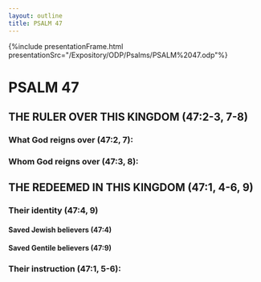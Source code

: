```yaml
---
layout: outline
title: PSALM 47
---
```

{%include presentationFrame.html presentationSrc="/Expository/ODP/Psalms/PSALM%2047.odp"%}

# PSALM 47 
## THE RULER OVER THIS KINGDOM (47:2-3, 7-8) 
###  What God reigns over (47:2, 7): 
###  Whom God reigns over (47:3, 8): 
## THE REDEEMED IN THIS KINGDOM (47:1, 4-6, 9) 
###  Their identity (47:4, 9) 
####  Saved Jewish believers (47:4) 
####  Saved Gentile believers (47:9) 
###  Their instruction (47:1, 5-6): 
